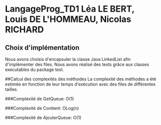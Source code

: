 # LangageProg_TD1 Léa LE BERT, Louis DE L'HOMMEAU, Nicolas RICHARD
## Choix d'implémentation
Nous avons choisis d'encapsuler la classe Java LinkedList afin d'implémenter des files.
Nous avons réalisé des tests grâce aux classes executables du package test.

##Calcul des complexités des méthodes
La complexité des méthodes a été estimée en fonction de leur temps d'exécution avec des files de différentes tailles.

###Complexité de GetQueue:
O(1)

###Complexité de Contient:
OLog(n)

###Complexité de AjouterQueue:
O(1)
